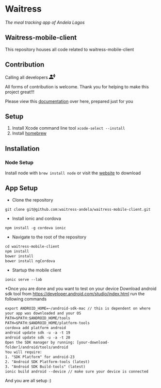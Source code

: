 # Waitress
_The meal tracking app of Andela Lagos_

## Waitress-mobile-client
This repository houses all code related to waitress-mobile-client

## Contribution
Calling all developers ![call](markdown_imgs/call.png)

All forms of contribution is welcome. Thank you for helping to make this project great!!!

Please view this [documentation](https://docs.google.com/a/andela.co/document/d/1xiDfPL-JTebwav6jdW30SzwwnDNZmajJVZhpU6h4kxg/edit?usp=sharing) over here, prepared just for you

## Setup
1. Install Xcode command line tool `xcode-select --install`
2. Install [homebrew](http://brew.sh/)

## Installation

### Node Setup
Install node with `brew install node` or visit the [website](https://nodejs.org/en/download/) to download

## App Setup
* Clone the repository
```
git clone git@github.com:waitress-andela/waitress-mobile-client.git
```
* Install ionic and cordova
```
npm install -g cordova ionic
```
* Navigate to the root of the repository
```
cd waitress-mobile-client
npm install
bower install
bower install ngCordova
```
* Startup the mobile client
```
ionic serve --lab
```
*Once you are done and you want to test on your device
Download android sdk tool from https://developer.android.com/studio/index.html
run the following commands

```
export ANDROID_HOME=~/android-sdk-mac // this is dependent on where your app was downloaded and your OS
PATH=$PATH:$ANDROID_HOME/tools
PATH=$PATH:$ANDROID_HOME/platform-tools   
cordova add platform android
android update sdk -u -a -t 19
android update sdk -u -a -t 20
Open the SDK manager by running: [your-download-folder]/android/tools/android
You will require:
1. "SDK Platform" for android-23
2. "Android SDK Platform-tools (latest)
3. "Android SDK Build-tools" (latest)
ionic build android --device // make sure your device is connected
```

And you are all setup :)
